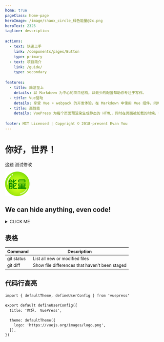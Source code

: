 ```yaml
---
home: true
pageClass: home-page
heroImage: /image/shaox_circle_绿色能量@2x.png
heroText: 2325
tagline: description

actions:
  - text: 快速上手
    link: /components/pages/Button
    type: primary
  - text: 项目简介
    link: /guide/
    type: secondary

features:
  - title: 简洁至上
    details: 以 Markdown 为中心的项目结构，以最少的配置帮助你专注于写作。
  - title: Vue驱动
    details: 享受 Vue + webpack 的开发体验，在 Markdown 中使用 Vue 组件，同时可以使用 Vue 来开发自定义主题。
  - title: 高性能
    details: VuePress 为每个页面预渲染生成静态的 HTML，同时在页面被加载的时候，将作为 SPA 运行。

footer: MIT Licensed | Copyright © 2018-present Evan You
---
```


# 你好，世界！

这题 测试修改

![](/image/shaox_circle_绿色能量@2x.png)

## We can hide anything, even code!

<details>

  <summary>CLICK ME</summary>

  <p>

```mermaid
graph TD;
    A-->B;
    A-->C;
    B-->D;
    C-->D;
```

| First Header | Second Header |
| ------------ | ------------- |
| Content Cell | Content Cell  |
| Content Cell | Content Cell  |

  </p>
  
</details>

## 表格

| Command    | Description                                    |
| ---------- | ---------------------------------------------- |
| git status | List all new or modified files                 |
| git diff   | Show file differences that haven't been staged |

## 代码行高亮

```ts{1,6-8}
import { defaultTheme, defineUserConfig } from 'vuepress'

export default defineUserConfig({
  title: '你好， VuePress',

  theme: defaultTheme({
    logo: 'https://vuejs.org/images/logo.png',
  }),
})
```

